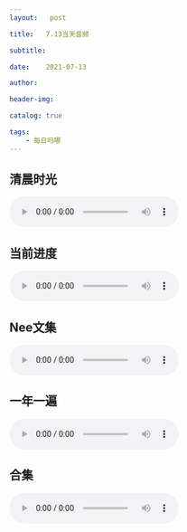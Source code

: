 ```yaml
---
layout:   post

title:   7.13当天音频

subtitle:  

date:    2021-07-13

author:   

header-img: 

catalog: true

tags:
    - 每日吗哪
---
```


## 清晨时光

<p>
    <audio controls="">
    <source src="\music\早餐\21-07-13-第七篇 周二.mp3" type="audio/mpeg">7.13日早餐
    </audio>
</p>


## 当前进度

<p>
    <audio controls="">
    <source src="\music\当前进度\21-07-13-书十六章及注.mp3" type="audio/mpeg">7.13日进度
    </audio>
</p>


## Nee文集

<p>
    <audio controls="">
    <source src="\music\Nee文集\21-07-13-倪文集1-2-2.mp3" type="audio/mpeg">7.13日Nee文集
    </audio>
</p>




## 一年一遍

<p>
    <audio controls="">
    <source src="\music\一年一遍\21-07-13-一年一遍7月9日.mp3" type="audio/mpeg">7.13日一年一遍
    </audio>
</p>



## 合集

<p>
    <audio controls="">
    <source src="\music\合辑\21-07-13-7.13音频.mp3" type="audio/mpeg">7.13日合集
    </audio>
</p>

